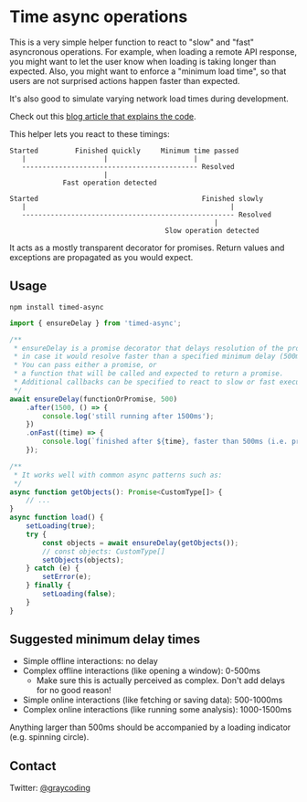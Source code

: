 # Time async operations

This is a very simple helper function to react to "slow" and "fast" asyncronous operations.
For example, when loading a remote API response, you might want to let the user know when loading is taking longer than expected.
Also, you might want to enforce a "minimum load time", so that users are not surprised actions happen faster than expected.

It's also good to simulate varying network load times during development.

Check out this [blog article that explains the code](https://medium.com/@graycoding/detect-slow-and-fast-asynchronous-operations-with-javascript-fb58b32006f6).

This helper lets you react to these timings:

    Started         Finished quickly     Minimum time passed
       |                   |                     |
       ------------------------------------------- Resolved
                           | 
                 Fast operation detected
    
    Started                                        Finished slowly
       |                                                  |
       ---------------------------------------------------- Resolved
                                                      |
                                          Slow operation detected

It acts as a mostly transparent decorator for promises.
Return values and exceptions are propagated as you would expect.

## Usage

    npm install timed-async

```js
import { ensureDelay } from 'timed-async';

/**
 * ensureDelay is a promise decorator that delays resolution of the promise
 * in case it would resolve faster than a specified minimum delay (500ms by default).
 * You can pass either a promise, or
 * a function that will be called and expected to return a promise.
 * Additional callbacks can be specified to react to slow or fast executions.
 */
await ensureDelay(functionOrPromise, 500)
    .after(1500, () => {
        console.log('still running after 1500ms');
    })
    .onFast((time) => {
        console.log(`finished after ${time}, faster than 500ms (i.e. promise resolution will be delayed)`);
    });

/**
 * It works well with common async patterns such as:
 */
async function getObjects(): Promise<CustomType[]> {
    // ...
}
async function load() {
    setLoading(true);
    try {
        const objects = await ensureDelay(getObjects());
        // const objects: CustomType[]
        setObjects(objects);
    } catch (e) {
        setError(e);
    } finally {
        setLoading(false);
    }
}
```

## Suggested minimum delay times

- Simple offline interactions: no delay
- Complex offline interactions (like opening a window): 0-500ms
  - Make sure this is actually perceived as complex. Don't add delays for no good reason!
- Simple online interactions (like fetching or saving data): 500-1000ms
- Complex online interactions (like running some analysis): 1000-1500ms

Anything larger than 500ms should be accompanied by a loading indicator (e.g. spinning circle).

## Contact

Twitter: [@graycoding](http://twitter.com/graycoding)